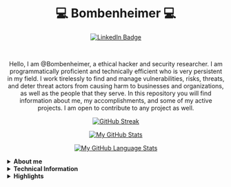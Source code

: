 <div id="header" align="center">

  # <div style="text-align: center;">💻 **Bombenheimer** 💻</div>

  [![LinkedIn Badge](https://img.shields.io/badge/LinkedIn-blue?style=for-the-badge&logo=linkedin&logoColor=white)](https://www.linkedin.com/in/bruce-smith-4a4941296/)
  
  <img src="https://komarev.com/ghpvc/?username=bombenheimer&style=flat-square&color=blue" alt=""/>

  Hello, I am @Bombenheimer, a ethical hacker and security researcher. I am programmatically proficient and technically efficient who is very persistent in my field. I work tirelessly to find and manage vulnerabilities, risks, threats, and deter threat actors from causing harm to businesses and organizations, as well as the people that they serve. In this repository you will find information about me, my accomplishments, and some of my active projects. I am open to contribute to any project as well.

  [![GitHub Streak](http://github-readme-streak-stats.herokuapp.com?user=bombenheimer&theme=dark&background=000000)](https://git.io/streak-stats)
  
  [![My GitHub Stats](https://github-readme-stats.vercel.app/api/?username=bombenheimer&count_private=true&theme=tokyonight&showicons=true)]()
  
  [![My GitHub Language Stats](https://github-readme-stats.vercel.app/api/top-langs/?username=bombenheimer&langs_count=5&theme=tokyonight)]()

</div>

<details>
<summary> <strong>About me</strong> </summary>
  <ul>
    <li>Age: 19</li>
    <li>Country: 🇺🇸 </li>
    <li>Education: University of North Florida</li>
  </ul>
</details>

<details>
<summary> <strong>Technical Information</strong> </summary>
  <ul>
    <li>Programming Languages:</li>
    <ul>
        <li><img src='https://raw.githubusercontent.com/devicons/devicon/6910f0503efdd315c8f9b858234310c06e04d9c0/icons/python/python-original.svg' width="25" height="25"></li>
        <li><img src='https://raw.githubusercontent.com/devicons/devicon/6910f0503efdd315c8f9b858234310c06e04d9c0/icons/c/c-original.svg' width="25" height="25"</li>
        <li><img src='https://raw.githubusercontent.com/devicons/devicon/6910f0503efdd315c8f9b858234310c06e04d9c0/icons/bash/bash-original.svg' width="25" height="25"</li>
    </ul>
    <li>Linux Distributions Used:</li>
    <ul>
        <li><img src='https://img.icons8.com/?size=48&id=101665&format=png' width="40" height="40"></li>
        <li><img src='https://raw.githubusercontent.com/linuxmint/brand-logo/540ac3b08e987866d77a340f557f994c988ac2ae/leaf-badge.svg' width="25" height="25"></li>
        <li><img src='https://raw.githubusercontent.com/devicons/devicon/6910f0503efdd315c8f9b858234310c06e04d9c0/icons/ubuntu/ubuntu-original.svg' width="27" height="27"></li>
    </ul>
  </ul>
</details>

<details>
<summary> <strong>Highlights</strong> </summary>
  <ul>
    <li>Projects:</li>
    <ul>
        <li><strong><a href="https://github.com/Bombenheimer/Aliencrypt">Aliencrypt</a></strong></li>
        <li><strong><a href="https://github.com/Bombenheimer/passgen">passgen</a></strong></li>
      </ul>
    <li>Participated in the 2023 NCAE Cybergames CTF and finished in <strong><a href="https://github.com/Bombenheimer/Bombenheimer/blob/main/Outside%20Experience/Competitions/NCAE-Cybergames-Final.jpg">2nd Place</a></strong></li>
  </ul>
</details>
